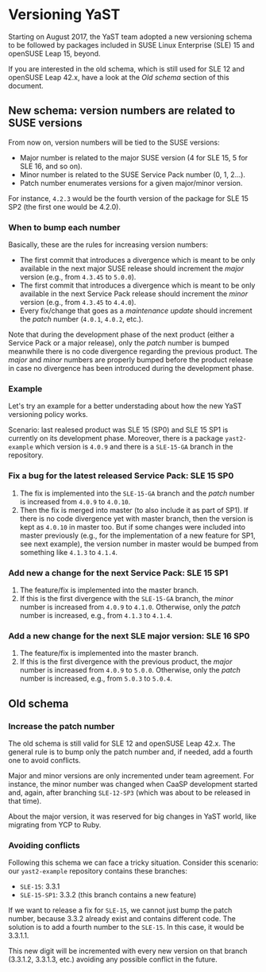 # Versioning YaST

Starting on August 2017, the YaST team adopted a new versioning schema to be
followed by packages included in SUSE Linux Enterprise (SLE) 15 and openSUSE
Leap 15, beyond.

If you are interested in the old schema, which is still used for SLE 12 and
openSUSE Leap 42.x, have a look at the *Old schema* section of this document.

## New schema: version numbers are related to SUSE versions

From now on, version numbers will be tied to the SUSE versions:

* Major number is related to the major SUSE version (4 for SLE 15, 5 for
  SLE 16, and so on).
* Minor number is related to the SUSE Service Pack number (0, 1, 2...).
* Patch number enumerates versions for a given major/minor version.

For instance, `4.2.3` would be the fourth version of the package for SLE 15 SP2
(the first one would be 4.2.0).

### When to bump each number

Basically, these are the rules for increasing version numbers:

* The first commit that introduces a divergence which is meant to be only
  available in the next major SUSE release should increment the *major*
  version (e.g., from `4.3.45` to `5.0.0`).
* The first commit that introduces a divergence which is meant to be only
  available in the next Service Pack release should increment the *minor*
  version (e.g., from `4.3.45` to `4.4.0`).
* Every fix/change that goes as a *maintenance update* should increment the
  *patch* number (`4.0.1`, `4.0.2`, etc.).

Note that during the development phase of the next product (either a Service Pack or a major release),
only the *patch* number is bumped meanwhile there is no code divergence regarding the previous product.
The *major* and *minor* numbers are properly bumped before the product release in case no divergence has
been introduced during the development phase.

### Example

Let's try an example for a better understading about how the new YaST versioning policy works.

Scenario: last realesed product was SLE 15 (SP0) and SLE 15 SP1 is currently on its development
phase. Moreover, there is a package `yast2-example` which version is `4.0.9` and there is a
`SLE-15-GA` branch in the repository.

### Fix a bug for the latest released Service Pack: SLE 15 SP0

1. The fix is implemented into the `SLE-15-GA` branch and the *patch* number is increased from
   `4.0.9` to `4.0.10`.
2. Then the fix is merged into master (to also include it as part of SP1). If there is no
   code divergence yet with master branch, then the version is kept as `4.0.10` in master too.
   But if some changes were included into master previously (e.g., for the implementation
   of a new feature for SP1, see next example), the version number in master would be bumped from
   something like `4.1.3` to `4.1.4`.

### Add new a change for the next Service Pack: SLE 15 SP1

1. The feature/fix is implemented into the master branch.
2. If this is the first divergence with the `SLE-15-GA` branch, the *minor* number is increased
   from `4.0.9` to `4.1.0`. Otherwise, only the *patch* number is increased, e.g., from
   `4.1.3` to `4.1.4`.

### Add a new change for the next SLE major version: SLE 16 SP0

1. The feature/fix is implemented into the master branch.
2. If this is the first divergence with the previous product, the *major* number is increased
   from `4.0.9` to `5.0.0`. Otherwise, only the *patch* number is increased, e.g., from
   `5.0.3` to `5.0.4`.


## Old schema

### Increase the patch number

The old schema is still valid for SLE 12 and openSUSE Leap 42.x. The general
rule is to bump only the patch number and, if needed, add a fourth one to avoid
conflicts.

Major and minor versions are only incremented under team agreement. For
instance, the minor number was changed when CaaSP development started and,
again, after branching `SLE-12-SP3` (which was about to be released in that
time).

About the major version, it was reserved for big changes in YaST world, like
migrating from YCP to Ruby.

### Avoiding conflicts

Following this schema we can face a tricky situation. Consider this scenario:
our `yast2-example` repository contains these branches:

* `SLE-15`: 3.3.1
* `SLE-15-SP1`: 3.3.2 (this branch contains a new feature)

If we want to release a fix for `SLE-15`, we cannot just bump the patch number,
because 3.3.2 already exist and contains different code. The solution is to add
a fourth number to the `SLE-15`. In this case, it would be 3.3.1.1.

This new digit will be incremented with every new version on that branch
(3.3.1.2, 3.3.1.3, etc.) avoiding any possible conflict in the future.
